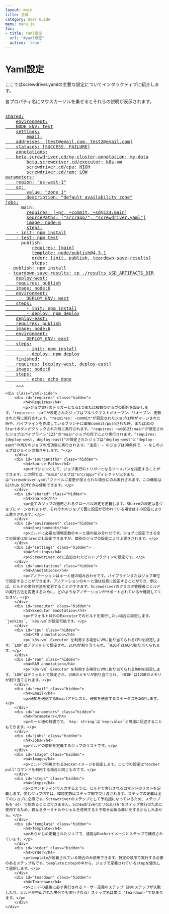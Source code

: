 ```yaml
---
layout: main
title: 全体
category: User Guide
menu: menu_ja
toc:
- title: Yaml設定
  url: "#yaml設定"
  active: 'true'
---
```


# Yaml設定

ここではscrewdriver.yamlの主要な設定についてインタラクティブに紹介します。

各プロパティ名にマウスカーソルを乗せるとそれらの説明が表示されます。

<div class="yaml-docs">

<pre class="example">

<a href="#shared"><span class="key">shared</span>:</a>
    <a href="#environment"><span class="key">environment</span>:
    <span class="key">NODE_ENV</span>: <span class="value">test</span></a>
    <a href="#settings"><span class="key">settings</span>:</a>
        <a href="#email"><span class="key">email</span>:
    <span class="key">addresses</span>: <span class="value">[test@email.com, test2@email.com]</span>
    <span class="key">statuses</span>: <span class="value">[SUCCESS, FAILURE]</span></a>
    <a href="#annotations"><span class="key">annotations</span>:
    <span class="key">beta.screwdriver.cd/my-cluster-annotation</span>: <span class="value">my-data</span></a>
        <a href="#executor"><span class="key">beta.screwdriver.cd/executor</span>: <span class="value">k8s-vm</span></a>
        <a href="#cpu"><span class="key">screwdriver.cd/cpu</span>: <span class="value">HIGH</span></a>
        <a href="#ram"><span class="key">screwdriver.cd/ram</span>: <span class="value">LOW</span></a>
<a href="#parameters"><span class="key">parameters</span>:
    <span class="key">region</span>: <span class="value">"us-west-1"</span>
    <span class="key">az</span>: <span class="value">
        <span class="key">value</span>: <span class="value">"zone 1"</span>
        <span class="key">description</span>: <span class="value">"default availability zone"</span></span></a>
<a href="#jobs"><span class="key">jobs</span>:</a>
      <span class="key">main</span>:
        <a href="#requires"><span class="key">requires</span>: <span class="value">[~pr, ~commit, ~sd@123:main]</span></a>
        <a href="#sourcePaths"><span class="key">sourcePaths</span>: <span class="value">["src/app/", "screwdriver.yaml"]</span></a>
        <a href="#image"><span class="key">image</span>: <span class="value">node:6</span></a>
        <a href="#steps"><span class="key">steps</span>:
    - <span class="key">init</span>: <span class="value">npm install</span>
    - <span class="key">test</span>: <span class="value">npm test</span></a>
      <span class="key">publish</span>:
          <a href="#requires"><span class="key">requires</span>: <span class="value">[main]</span></a>
          <a href="#template"><span class="key">template</span>: <span class="value">node/publish@4.3.1</span></a>
          <a href="#order"><span class="key">order</span>: <span class="value">[init, publish, teardown-save-results]</span></a>
          <span class="key">steps</span>:
 - <span class="key">publish</span>: <span class="value">npm install</span>
 - <a href="#teardown"><span class="key">teardown-save-results</span>: <span class="value">cp ./results $SD_ARTIFACTS_DIR</span></a>
    <a href="#jobs"><span class="key">deploy-west</span>:
    <span class="key">requires</span>: <span class="value">publish</span>
    <span class="key">image</span>: <span class="value">node:6</span>
    <span class="key">environment</span>:
        <span class="key">DEPLOY_ENV</span>: <span class="value">west</span>
    <span class="key">steps</span>:
        - <span class="key">init</span>: <span class="value">npm install</span>
        - <span class="key">deploy</span>: <span class="value">npm deploy</span></a>
    <a href="#jobs"><span class="key">deploy-east</span>:
    <span class="key">requires</span>: <span class="value">publish</span>
    <span class="key">image</span>: <span class="value">node:6</span>
    <span class="key">environment</span>:
        <span class="key">DEPLOY_ENV</span>: <span class="value">east</span>
    <span class="key">steps</span>:
        - <span class="key">init</span>: <span class="value">npm install</span>
        - <span class="key">deploy</span>: <span class="value">npm deploy</span></a>
    <a href="#jobs"><span class="key">finished</span>:
    <span class="key">requires</span>: <span class="value">[deploy-west, deploy-east]</span>
    <span class="key">image</span>: <span class="value">node:6</span>
    <span class="key">steps</span>:
        - <span class="key">echo</span>: <span class="value">echo done</span></a>
    <a href="#jobs">...</a>
</pre>
    <div class="yaml-side">
        <div id="requires" class="hidden">
            <h4>Requires</h4>
            <p>ジョブ実行のトリガーとなる1つまたは複数のジョブの配列を設定します。"requires: ~pr"が設定されたジョブはプルリクエストがオープン、リオープン、更新された時に実行されます。"requires: ~commit"が設定されたジョブはPRがマージされた時や、パイプラインを作成しているブランチに直接commit/pushされた時、またはUIのStartボタンがクリックされた時に実行されます。"requires: ~sd@123:main"が設定されたジョブはパイプライン"123"の"main"ジョブの完了により実行されます。"requires: [deploy-west, deploy-east]"が設定されたジョブは"deploy-west"と"deploy-east"の両方のジョブの成功後に実行されます。"注意: ~ のジョブはOR条件で、~ なしのジョブはジョインの働きをします。"</p>
        </div>
        <div id="sourcePaths" class="hidden">
            <h4>Source Paths</h4>
            <p>オプションとして、ジョブ実行のトリガーとなるソースパスを指定することができます。この例では、"main"ジョブは"src/app/"ディレクトリ以下または"screwdriver.yaml"ファイルに変更が加えられた場合にのみ実行されます。この機能はGithub SCMでのみ使用できます。</p>
        </div>
        <div id="shared" class="hidden">
            <h4>Shared</h4>
            <p>全てのジョブの適用されるグローバル設定を定義します。Sharedの設定は各ジョブにマージされますが、それぞれのジョブで更に設定が行われている場合はその設定により上書きされます。</p>
        </div>
        <div id="environment" class="hidden">
            <h4>Environment</h4>
            <p>ビルドに必要な環境変数のキーと値の組み合わせです。ジョブに設定できる全ての設定はSharedにも設定できますが、個別のジョブの設定により上書きされます。</p>
        </div>
        <div id="settings" class="hidden">
            <h4>Settings</h4>
            <p>Screwdriver.cdに追加されたビルドプラグインの設定です。</p>
        </div>
        <div id="annotations" class="hidden">
            <h4>Annotations</h4>
            <p>アノテーションはキーと値の組み合わせです。パイプラインまたはジョブ単位で設定することができます。アノテーションのキーと値は任意に設定することができ、例えば、ビルドの実行方法を変更することができます。Screwdriverのクラスタ管理者にビルドの実行方法を変更するために、どのようなアノテーションがサポートされているか確認してください。</p>
        </div>
        <div id="executor" class="hidden">
            <h4>Executor annotation</h4>
            <p>デフォルト以外のExecutorでのビルドを実行したい場合に設定します。`jenkins`, `k8s-vm`が設定可能です。</p>
        </div>
        <div id="cpu" class="hidden">
            <h4>CPU annotation</h4>
            <p>`k8s-vm` Executor を利用する場合にVMに割り当てられるCPUを設定します。`LOW`はデフォルトで設定され、2CPUが割り当てられ、`HIGH`は6CPU割り当てられます。</p>
        </div>
        <div id="ram" class="hidden">
            <h4>RAM annotation</h4>
            <p>`k8s-vm` Executor を利用する場合にVMに割り当てられるRAMを設定します。`LOW`はデフォルトで設定され、2GBのメモリが割り当てられ、`HIGH`は12GBのメモリが割り当てられます。</p>
        </div>
        <div id="email" class="hidden">
            <h4>Email</h4>
            <p>通知を送信するEmailアドレスと、通知を送信するステータスを設定します。</p>
        </div>
        <div id="parameters" class="hidden">
            <h4>Parameters</h4>
            <p>キーと値の辞書です。`key: string`は`key:value`と簡潔に記述することもできます。</p>
        </div>
        <div id="jobs" class="hidden">
            <h4>Jobs</h4>
            <p>ビルドの挙動を定義するジョブのリストです。</p>
        </div>
        <div id="image" class="hidden">
            <h4>Image</h4>
            <p>ビルドで利用されるDockerイメージを指定します。ここでの設定は"docker pull"コマンドを利用する場合と同じものです。</p>
        </div>
        <div id="steps" class="hidden">
            <h4>Steps</h4>
            <p>コマンドラインで入力するように、ビルドで実行されるコマンドのリストを定義します。同じジョブ内では、環境変数はステップ間で受け渡されます。ステップの定義は全てのジョブに必須です。Screwdriverのステップとして予約語になっているため、ステップ名を'sd-'で始めることはできません。Screwdriverは'/bin/sh'をステップ実行のために使用するため、異なるターミナルやシェルを使用すると予期せぬ振る舞いをするかもしれません。</p>
        </div>
        <div id="template" class="hidden">
            <h4>Template</h4>
            <p>あらかじめ定義されたジョブで、通常はDockerイメージとステップで構成されています。</p>
        </div>
        <div id="order" class="hidden">
            <h4>Order</h4>
            <p>templateが定義されている場合のみ使用できます。特定の順序で実行する必要のあるステップ名です。templateとstepの中から、ジョブで定義されているstepを優先して選択します。</p>
        </div>
        <div id="teardown" class="hidden">
            <h4>Teardown</h4>
            <p>ビルドの最後に必ず実行されるユーザー定義のステップ（前のステップが失敗したり、ビルドが中止された場合でも実行される）ステップ名は常に "teardown-"で始まります。</p>
        </div>
    </div>
</div>
